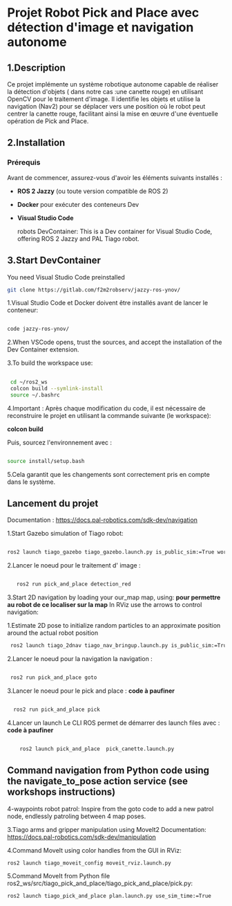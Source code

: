 
# Projet Robot Pick and Place avec détection d'image et navigation autonome

## 1.Description

  Ce projet implémente un système robotique autonome capable de réaliser la détection d'objets ( dans notre cas :une canette rouge) en utilisant OpenCV pour le traitement d'image. Il identifie les objets et utilise la navigation (Nav2) pour se déplacer vers une position où le robot peut centrer la canette rouge, facilitant ainsi la mise en œuvre d'une éventuelle opération de Pick and Place.

## 2.Installation 

 ### Prérequis

Avant de commencer, assurez-vous d'avoir les éléments suivants installés :

- **ROS 2 Jazzy** (ou toute version compatible de ROS 2)
- **Docker** pour exécuter des conteneurs Dev
- **Visual Studio Code** 

  robots DevContainer:
   This is a Dev container for Visual Studio Code, offering ROS 2 Jazzy and PAL Tiago robot.

## 3.Start DevContainer
  You need Visual Studio Code preinstalled
   ```bash
  git clone https://gitlab.com/f2m2robserv/jazzy-ros-ynov/
  ```

  1.Visual Studio Code et Docker doivent être installés avant de lancer le conteneur:

   ```bash

   code jazzy-ros-ynov/

   ```
    

  2.When VSCode opens, trust the sources, and accept the installation of the Dev Container extension.

  3.To build the workspace use:
  ```bash
   
   cd ~/ros2_ws
   colcon build --symlink-install
   source ~/.bashrc

   ```
    

   
  4.Important : Après chaque modification du code, il est nécessaire  de reconstruire le projet en utilisant la commande suivante (le  workspace):
   
   **colcon build**

 Puis, sourcez l'environnement avec :
 ```bash

 source install/setup.bash

  ```

 5.Cela garantit que les changements sont correctement pris en compte dans le système.





## Lancement du projet 

 Documentation : https://docs.pal-robotics.com/sdk-dev/navigation

 1.Start Gazebo simulation of Tiago robot:
   ```bash
  
   ros2 launch tiago_gazebo tiago_gazebo.launch.py is_public_sim:=True world_name:=pick_and_place

   ```

 2.Lancer le noeud pour le traitement d' image :

   ```bash

      ros2 run pick_and_place detection_red

  ```



 3.Start 2D navigation by loading your our_map map, using:
    **pour permettre au robot de ce localiser sur la map**
    In RViz use the arrows to control navigation:


  1.Estimate 2D pose to initialize random particles to an approximate position around the actual robot position

  ```bash 
   ros2 launch tiago_2dnav tiago_nav_bringup.launch.py is_public_sim:=True world_name:=our_map
  ```



 2.Lancer le noeud pour la navigation la navigation : 
   ```bash

    ros2 run pick_and_place goto

   ```
    
 3.Lancer le noeud pour le pick and place :
   **code à paufiner**
  ```bash

    ros2 run pick_and_place pick

  ```

  
4.Lancer un launch
  Le CLI ROS permet de démarrer des launch files avec :
  **code à paufiner**
  ```bash

      ros2 launch pick_and_place  pick_canette.launch.py

  ```




## Command navigation from Python code using the navigate_to_pose action service (see workshops instructions)
 4-waypoints robot patrol: Inspire from the goto code to add a new patrol node, endlessly patroling between 4 map poses.

 3.Tiago arms and gripper manipulation using MoveIt2
 Documentation: https://docs.pal-robotics.com/sdk-dev/manipulation

 
 4.Command MoveIt using color handles from the GUI in RViz:
   ```bash
  ros2 launch tiago_moveit_config moveit_rviz.launch.py
   
   ```
 

 5.Command MoveIt from Python file ros2_ws/src/tiago_pick_and_place/tiago_pick_and_place/pick.py:
   ```bash
  ros2 launch tiago_pick_and_place plan.launch.py use_sim_time:=True
   ```












